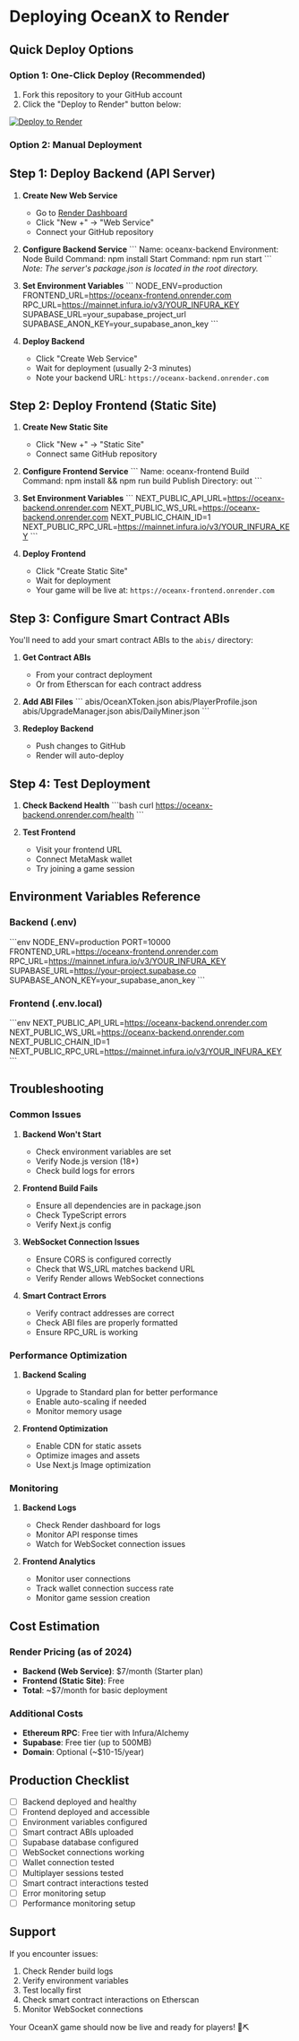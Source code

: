 # Deploying OceanX to Render

## Quick Deploy Options

### Option 1: One-Click Deploy (Recommended)
1. Fork this repository to your GitHub account
2. Click the "Deploy to Render" button below:

[![Deploy to Render](https://render.com/images/deploy-to-render-button.svg)](https://render.com/deploy?repo=https://github.com/YOUR_USERNAME/oceanx-game)

### Option 2: Manual Deployment

## Step 1: Deploy Backend (API Server)

1. **Create New Web Service**
   - Go to [Render Dashboard](https://dashboard.render.com)
   - Click "New +" → "Web Service"
   - Connect your GitHub repository

2. **Configure Backend Service**
   \`\`\`
   Name: oceanx-backend
   Environment: Node
   Build Command: npm install
   Start Command: npm run start
   \`\`\`
   *Note: The server's package.json is located in the root directory.*

3. **Set Environment Variables**
   \`\`\`
   NODE_ENV=production
   FRONTEND_URL=https://oceanx-frontend.onrender.com
   RPC_URL=https://mainnet.infura.io/v3/YOUR_INFURA_KEY
   SUPABASE_URL=your_supabase_project_url
   SUPABASE_ANON_KEY=your_supabase_anon_key
   \`\`\`

4. **Deploy Backend**
   - Click "Create Web Service"
   - Wait for deployment (usually 2-3 minutes)
   - Note your backend URL: `https://oceanx-backend.onrender.com`

## Step 2: Deploy Frontend (Static Site)

1. **Create New Static Site**
   - Click "New +" → "Static Site"
   - Connect same GitHub repository

2. **Configure Frontend Service**
   \`\`\`
   Name: oceanx-frontend
   Build Command: npm install && npm run build
   Publish Directory: out
   \`\`\`

3. **Set Environment Variables**
   \`\`\`
   NEXT_PUBLIC_API_URL=https://oceanx-backend.onrender.com
   NEXT_PUBLIC_WS_URL=https://oceanx-backend.onrender.com
   NEXT_PUBLIC_CHAIN_ID=1
   NEXT_PUBLIC_RPC_URL=https://mainnet.infura.io/v3/YOUR_INFURA_KEY
   \`\`\`

4. **Deploy Frontend**
   - Click "Create Static Site"
   - Wait for deployment
   - Your game will be live at: `https://oceanx-frontend.onrender.com`

## Step 3: Configure Smart Contract ABIs

You'll need to add your smart contract ABIs to the `abis/` directory:

1. **Get Contract ABIs**
   - From your contract deployment
   - Or from Etherscan for each contract address

2. **Add ABI Files**
   \`\`\`
   abis/OceanXToken.json
   abis/PlayerProfile.json
   abis/UpgradeManager.json
   abis/DailyMiner.json
   \`\`\`

3. **Redeploy Backend**
   - Push changes to GitHub
   - Render will auto-deploy

## Step 4: Test Deployment

1. **Check Backend Health**
   \`\`\`bash
   curl https://oceanx-backend.onrender.com/health
   \`\`\`

2. **Test Frontend**
   - Visit your frontend URL
   - Connect MetaMask wallet
   - Try joining a game session

## Environment Variables Reference

### Backend (.env)
\`\`\`env
NODE_ENV=production
PORT=10000
FRONTEND_URL=https://oceanx-frontend.onrender.com
RPC_URL=https://mainnet.infura.io/v3/YOUR_INFURA_KEY
SUPABASE_URL=https://your-project.supabase.co
SUPABASE_ANON_KEY=your_supabase_anon_key
\`\`\`

### Frontend (.env.local)
\`\`\`env
NEXT_PUBLIC_API_URL=https://oceanx-backend.onrender.com
NEXT_PUBLIC_WS_URL=https://oceanx-backend.onrender.com
NEXT_PUBLIC_CHAIN_ID=1
NEXT_PUBLIC_RPC_URL=https://mainnet.infura.io/v3/YOUR_INFURA_KEY
\`\`\`

## Troubleshooting

### Common Issues

1. **Backend Won't Start**
   - Check environment variables are set
   - Verify Node.js version (18+)
   - Check build logs for errors

2. **Frontend Build Fails**
   - Ensure all dependencies are in package.json
   - Check TypeScript errors
   - Verify Next.js config

3. **WebSocket Connection Issues**
   - Ensure CORS is configured correctly
   - Check that WS_URL matches backend URL
   - Verify Render allows WebSocket connections

4. **Smart Contract Errors**
   - Verify contract addresses are correct
   - Check ABI files are properly formatted
   - Ensure RPC_URL is working

### Performance Optimization

1. **Backend Scaling**
   - Upgrade to Standard plan for better performance
   - Enable auto-scaling if needed
   - Monitor memory usage

2. **Frontend Optimization**
   - Enable CDN for static assets
   - Optimize images and assets
   - Use Next.js Image optimization

### Monitoring

1. **Backend Logs**
   - Check Render dashboard for logs
   - Monitor API response times
   - Watch for WebSocket connection issues

2. **Frontend Analytics**
   - Monitor user connections
   - Track wallet connection success rate
   - Monitor game session creation

## Cost Estimation

### Render Pricing (as of 2024)
- **Backend (Web Service)**: $7/month (Starter plan)
- **Frontend (Static Site)**: Free
- **Total**: ~$7/month for basic deployment

### Additional Costs
- **Ethereum RPC**: Free tier with Infura/Alchemy
- **Supabase**: Free tier (up to 500MB)
- **Domain**: Optional (~$10-15/year)

## Production Checklist

- [ ] Backend deployed and healthy
- [ ] Frontend deployed and accessible
- [ ] Environment variables configured
- [ ] Smart contract ABIs uploaded
- [ ] Supabase database configured
- [ ] WebSocket connections working
- [ ] Wallet connection tested
- [ ] Multiplayer sessions tested
- [ ] Smart contract interactions tested
- [ ] Error monitoring setup
- [ ] Performance monitoring setup

## Support

If you encounter issues:
1. Check Render build logs
2. Verify environment variables
3. Test locally first
4. Check smart contract interactions on Etherscan
5. Monitor WebSocket connections

Your OceanX game should now be live and ready for players! 🌊⛏️
